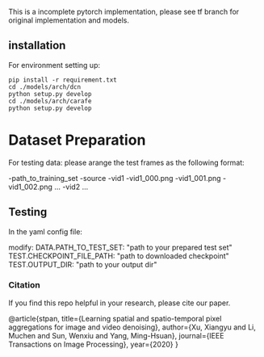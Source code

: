 This is a incomplete pytorch implementation, please see tf branch for original implementation and models.

## installation
For environment setting up:
```
pip install -r requirement.txt
cd ./models/arch/dcn
python setup.py develop
cd ./models/arch/carafe
python setup.py develop
```

# Dataset Preparation
For testing data: please arange the test frames as the following format:

-path_to_training_set
    -source
        -vid1
            -vid1_000.png
            -vid1_001.png
            -vid1_002.png
            ...
        -vid2
        ...

## Testing
In the yaml config file:

modify:
DATA.PATH_TO_TEST_SET: "path to your prepared test set"
TEST.CHECKPOINT_FILE_PATH: "path to downloaded checkpoint"
TEST.OUTPUT_DIR: "path to your output dir"

### Citation
If you find this repo helpful in your research, please cite our paper.

@article{stpan,
  title={Learning spatial and spatio-temporal pixel aggregations for image and video denoising},
  author={Xu, Xiangyu and Li, Muchen and Sun, Wenxiu and Yang, Ming-Hsuan},
  journal={IEEE Transactions on Image Processing},
  year={2020}
}
